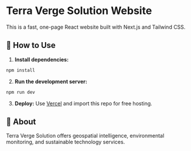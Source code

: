 # Terra Verge Solution Website

This is a fast, one-page React website built with Next.js and Tailwind CSS.

## 🚀 How to Use

1. **Install dependencies:**

```bash
npm install
```

2. **Run the development server:**

```bash
npm run dev
```

3. **Deploy:** Use [Vercel](https://vercel.com) and import this repo for free hosting.

## 📄 About

Terra Verge Solution offers geospatial intelligence, environmental monitoring, and sustainable technology services.
